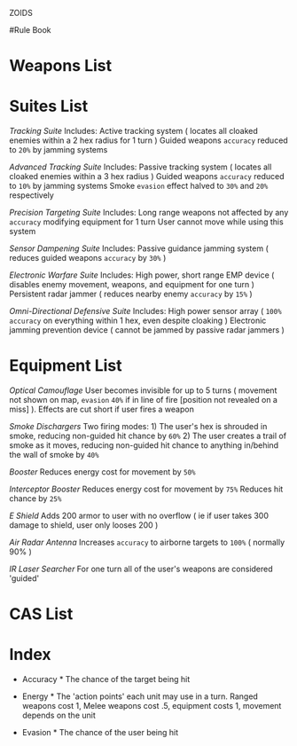 ZOIDS

#Rule Book

# Weapons List

# Suites List
*Tracking Suite*
  Includes:
    Active tracking system ( locates all cloaked enemies within a 2 hex radius for 1 turn )
    Guided weapons `accuracy` reduced to `20%` by jamming systems

*Advanced Tracking Suite*
  Includes:
    Passive tracking system ( locates all cloaked enemies within a 3 hex radius )
    Guided weapons `accuracy` reduced to `10%` by jamming systems
    Smoke `evasion` effect halved to `30%` and `20%` respectively

*Precision Targeting Suite*
  Includes:
    Long range weapons not affected by any `accuracy` modifying equipment for 1 turn
    User cannot move while using this system

*Sensor Dampening Suite*
  Includes:
    Passive guidance jamming system ( reduces guided weapons `accuracy` by `30%` )

*Electronic Warfare Suite*
  Includes:
    High power, short range EMP device ( disables enemy movement, weapons, and equipment for one turn )
    Persistent radar jammer ( reduces nearby enemy `accuracy` by `15%` )

*Omni-Directional Defensive Suite*
  Includes:
    High power sensor array ( `100%` `accuracy` on everything within 1 hex, even despite cloaking )
    Electronic jamming prevention device ( cannot be jammed by passive radar jammers )

# Equipment List
*Optical Camouflage*
  User becomes invisible for up to 5 turns ( movement not shown on map, `evasion` `40%` if in line of fire [position not revealed on a miss] ). Effects are cut short if user fires a weapon

*Smoke Dischargers*
  Two firing modes:
    1) The user's hex is shrouded in smoke, reducing non-guided hit chance by `60%`
    2) The user creates a trail of smoke as it moves, reducing non-guided hit chance to anything in/behind the wall of smoke by `40%`

*Booster*
  Reduces energy cost for movement by `50%`

*Interceptor Booster*
  Reduces energy cost for movement by `75%`
  Reduces hit chance by `25%`

*E Shield*
  Adds 200 armor to user with no overflow ( ie if user takes 300 damage to shield, user only looses 200 )

*Air Radar Antenna*
  Increases `accuracy` to airborne targets to `100%` ( normally 90% )

*IR Laser Searcher*
  For one turn all of the user's weapons are considered 'guided'

# CAS List

# Index
* Accuracy *
  The chance of the target being hit

* Energy *
  The 'action points' each unit may use in a turn. Ranged weapons cost 1, Melee weapons cost .5, equipment costs 1, movement depends on the unit

* Evasion *
  The chance of the user being hit


